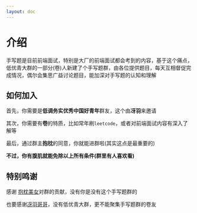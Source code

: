 ```yaml
---
layout: doc
---
```



# 介绍

手写题是目前前端面试，特别是大厂的前端面试都会考到的内容，基于这个痛点，低优青大群的一部分(卷)人新建了个手写题群，由各位提供题目，每天互相督促完成情况，偶尔会集思广益讨论题目，能加深对手写题的认知和理解

## 如何加入
首先，你需要是**低调务实优秀中国好青年**群友，这个由**冴羽**来邀请

其次，你需要有**卷**的特质，比如常年刷`leetcode`，或者对前端面试内容有深入了解等

最后，通过群主**抱枕**的同意，你就能进群啦(其实这点是最重要的)

**不过，你有腹肌就能免除以上所有条件(群里有人喜欢看)**

## 特别鸣谢
感谢 [抱枕美女](https://github.com/Baozhen-Yin)对群的贡献，没有你是没有这个手写题群的

也要感谢[冴羽哥哥](https://github.com/mqyqingfeng)，没有低优青大群，更不能聚集手写题群的卷友